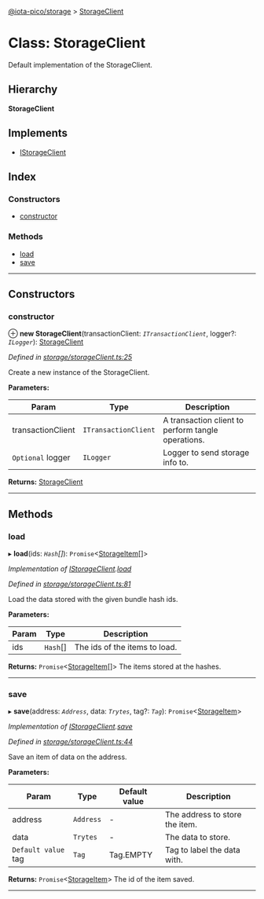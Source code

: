 [@iota-pico/storage](../README.md) > [StorageClient](../classes/storageclient.md)

# Class: StorageClient

Default implementation of the StorageClient.

## Hierarchy

**StorageClient**

## Implements

* [IStorageClient](../interfaces/istorageclient.md)

## Index

### Constructors

* [constructor](storageclient.md#constructor)

### Methods

* [load](storageclient.md#load)
* [save](storageclient.md#save)

---

## Constructors

<a id="constructor"></a>

###  constructor

⊕ **new StorageClient**(transactionClient: *`ITransactionClient`*, logger?: *`ILogger`*): [StorageClient](storageclient.md)

*Defined in [storage/storageClient.ts:25](https://github.com/iota-pico/storage/blob/9579284/src/storage/storageClient.ts#L25)*

Create a new instance of the StorageClient.

**Parameters:**

| Param | Type | Description |
| ------ | ------ | ------ |
| transactionClient | `ITransactionClient` |  A transaction client to perform tangle operations. |
| `Optional` logger | `ILogger` |  Logger to send storage info to. |

**Returns:** [StorageClient](storageclient.md)

___

## Methods

<a id="load"></a>

###  load

▸ **load**(ids: *`Hash`[]*): `Promise`<[StorageItem](storageitem.md)[]>

*Implementation of [IStorageClient](../interfaces/istorageclient.md).[load](../interfaces/istorageclient.md#load)*

*Defined in [storage/storageClient.ts:81](https://github.com/iota-pico/storage/blob/9579284/src/storage/storageClient.ts#L81)*

Load the data stored with the given bundle hash ids.

**Parameters:**

| Param | Type | Description |
| ------ | ------ | ------ |
| ids | `Hash`[] |  The ids of the items to load. |

**Returns:** `Promise`<[StorageItem](storageitem.md)[]>
The items stored at the hashes.

___
<a id="save"></a>

###  save

▸ **save**(address: *`Address`*, data: *`Trytes`*, tag?: *`Tag`*): `Promise`<[StorageItem](storageitem.md)>

*Implementation of [IStorageClient](../interfaces/istorageclient.md).[save](../interfaces/istorageclient.md#save)*

*Defined in [storage/storageClient.ts:44](https://github.com/iota-pico/storage/blob/9579284/src/storage/storageClient.ts#L44)*

Save an item of data on the address.

**Parameters:**

| Param | Type | Default value | Description |
| ------ | ------ | ------ | ------ |
| address | `Address` | - |  The address to store the item. |
| data | `Trytes` | - |  The data to store. |
| `Default value` tag | `Tag` |  Tag.EMPTY |  Tag to label the data with. |

**Returns:** `Promise`<[StorageItem](storageitem.md)>
The id of the item saved.

___

